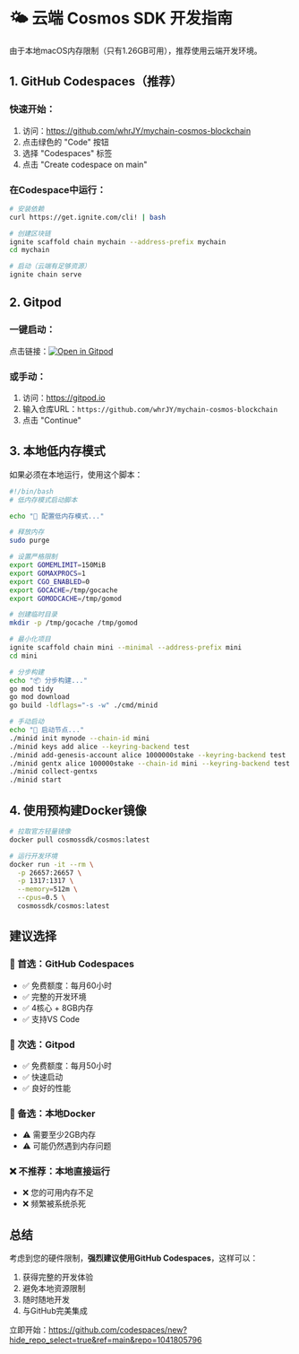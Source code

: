 # 🌤️ 云端 Cosmos SDK 开发指南

由于本地macOS内存限制（只有1.26GB可用），推荐使用云端开发环境。

## 1. GitHub Codespaces（推荐）

### 快速开始：
1. 访问：https://github.com/whrJY/mychain-cosmos-blockchain
2. 点击绿色的 "Code" 按钮
3. 选择 "Codespaces" 标签
4. 点击 "Create codespace on main"

### 在Codespace中运行：
```bash
# 安装依赖
curl https://get.ignite.com/cli! | bash

# 创建区块链
ignite scaffold chain mychain --address-prefix mychain
cd mychain

# 启动（云端有足够资源）
ignite chain serve
```

## 2. Gitpod

### 一键启动：
点击链接：[![Open in Gitpod](https://gitpod.io/button/open-in-gitpod.svg)](https://gitpod.io/#https://github.com/whrJY/mychain-cosmos-blockchain)

### 或手动：
1. 访问：https://gitpod.io
2. 输入仓库URL：`https://github.com/whrJY/mychain-cosmos-blockchain`
3. 点击 "Continue"

## 3. 本地低内存模式

如果必须在本地运行，使用这个脚本：

```bash
#!/bin/bash
# 低内存模式启动脚本

echo "🔧 配置低内存模式..."

# 释放内存
sudo purge

# 设置严格限制
export GOMEMLIMIT=150MiB
export GOMAXPROCS=1
export CGO_ENABLED=0
export GOCACHE=/tmp/gocache
export GOMODCACHE=/tmp/gomod

# 创建临时目录
mkdir -p /tmp/gocache /tmp/gomod

# 最小化项目
ignite scaffold chain mini --minimal --address-prefix mini
cd mini

# 分步构建
echo "📦 分步构建..."
go mod tidy
go mod download
go build -ldflags="-s -w" ./cmd/minid

# 手动启动
echo "🚀 启动节点..."
./minid init mynode --chain-id mini
./minid keys add alice --keyring-backend test
./minid add-genesis-account alice 1000000stake --keyring-backend test
./minid gentx alice 100000stake --chain-id mini --keyring-backend test
./minid collect-gentxs
./minid start
```

## 4. 使用预构建Docker镜像

```bash
# 拉取官方轻量镜像
docker pull cosmossdk/cosmos:latest

# 运行开发环境
docker run -it --rm \
  -p 26657:26657 \
  -p 1317:1317 \
  --memory=512m \
  --cpus=0.5 \
  cosmossdk/cosmos:latest
```

## 建议选择

### 🥇 首选：GitHub Codespaces
- ✅ 免费额度：每月60小时
- ✅ 完整的开发环境
- ✅ 4核心 + 8GB内存
- ✅ 支持VS Code

### 🥈 次选：Gitpod
- ✅ 免费额度：每月50小时
- ✅ 快速启动
- ✅ 良好的性能

### 🥉 备选：本地Docker
- ⚠️ 需要至少2GB内存
- ⚠️ 可能仍然遇到内存问题

### ❌ 不推荐：本地直接运行
- ❌ 您的可用内存不足
- ❌ 频繁被系统杀死

## 总结

考虑到您的硬件限制，**强烈建议使用GitHub Codespaces**，这样可以：
1. 获得完整的开发体验
2. 避免本地资源限制
3. 随时随地开发
4. 与GitHub完美集成

立即开始：https://github.com/codespaces/new?hide_repo_select=true&ref=main&repo=1041805796
